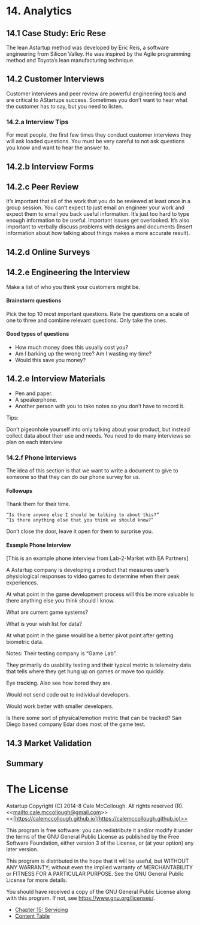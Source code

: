 # 14. Analytics

## 14.1 Case Study: Eric Rese

The lean Astartup method was developed by Eric Reis, a software engineering from Silicon Valley. He was inspired by the Agile programming method and Toyota’s lean manufacturing technique.

## 14.2 Customer Interviews
Customer interviews and peer review are powerful engineering tools and are critical to AStartups success. Sometimes you don’t want to hear what the customer has to say, but you need to listen.

### 14.2.a Interview Tips

For most people, the first few times they conduct customer interviews they will ask loaded questions. You must be very careful to not ask questions you know and want to hear the answer to.

## 14.2.b Interview Forms

## 14.2.c Peer Review

It’s important that all of the work that you do be reviewed at least once in a group session. You can’t expect to just email an engineer your work and expect them to email you back useful information. It’s just too hard to type enough information to be useful. Important issues get overlooked. It’s also important to verbally discuss problems with designs and documents (Insert information about how talking about things makes a more accurate result).

## 14.2.d Online Surveys

## 14.2.e Engineering the Interview

Make a list of who you think your customers might be.

#### Brainstorm questions

Pick the top 10 most important questions. Rate the questions on a scale of one to three and combine relevant questions. Only take the ones.

#### Good types of questions
* How much money does this usually cost you?
* Am I barking up the wrong tree?
Am I wasting my time?
* Would this save you money?

## 14.2.e Interview Materials

* Pen and paper.
* A speakerphone.
* Another person with you to take notes so you don’t have to record it.

Tips:

Don’t pigeonhole yourself into only talking about your product, but instead collect data about their use and needs.
You need to do many interviews so plan on each interview

### 14.2.f Phone Interviews

The idea of this section is that we want to write a document to give to someone so that they can do our phone survey for us.

#### Followups

Thank them for their time.

```
“Is there anyone else I should be talking to about this?”
“Is there anything else that you think we should know?”
```

Don’t close the door, leave it open for them to surprise you.


#### Example Phone Interview

[This is an example phone interview from Lab-2-Market with EA Partners]

A Astartup company is developing a product that measures user’s physiological responses to video games to determine when their peak experiences.

At what point in the game development process will this be more valuable
Is there anything else you think should I know.

What are current game systems?

What is your wish list for data?

At what point in the game would be a better pivot point after getting biometric data.

Notes:
Their testing company is “Game Lab”.

They primarily do usability testing and their typical metric is telemetry data that tells where they get hung up on games or move too quickly.

Eye tracking.
Also see how bored they are.

Would not send code out to individual developers.

Would work better with smaller developers.

Is there some sort of physical/emotion metric that can be tracked?
San Diego based company Edar does most of the game test.

## 14.3 Market Validation

## Summary

# The License

Astartup Copyright (C) 2014-8 Cale McCollough. All rights reserved (R). <<[mailto:cale.mccollough@gmail.com](cale.mccollough@gmail.com)>> <<[https://calemccollough.github.io](https://calemccollough.github.io)>>

This program is free software: you can redistribute it and/or modify it under the terms of the GNU General Public License as published by the Free Software Foundation, either version 3 of the License, or (at your option) any later version.

This program is distributed in the hope that it will be useful, but WITHOUT ANY WARRANTY; without even the implied warranty of MERCHANTABILITY or FITNESS FOR A PARTICULAR PURPOSE. See the GNU General Public License for more details.

You should have received a copy of the GNU General Public License along with this program.  If not, see <https://www.gnu.org/licenses/>.

* [Chapter 15: Servicing](16-servicing.md)
* [Content Table](01-overview.md#11-content-table)
